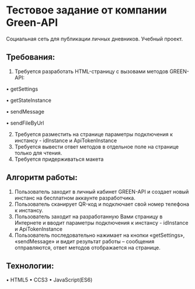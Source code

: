 # Тестовое задание от компании Green-API
Социальная сеть для публикации личных дневников.
Учебный проект.


Требования:
----------
1. Требуется разработать HTML-страницу с вызовами методов GREEN-API:

• getSettings

• getStateInstance

• sendMessage

• sendFileByUrl

2. Требуется разместить на странице параметры подключения к инстансу - idInstance и ApiTokenInstance
3. Требуется вывести ответ методов в отдельное поле на странице только для чтения.
4. Требуется придерживаться макета

Алгоритм работы:
----------
1. Пользователь заходит в личный кабинет GREEN-API и создает новый инстанс на бесплатном аккаунте
разработчика.
2. Пользователь сканирует QR-код и подключает свой номер телефона к инстансу.
3. Пользователь заходит на разработанную Вами страницу в Интернете и вводит параметры подключения к
инстансу - idInstance и ApiTokenInstance
4. Пользователь последовательно нажимает на кнопки «getSettings», «sendMessage» и видит результат
работы – сообщения отправляются, ответ методов отображается на странице.

Технологии:
----------
• HTML5
• CCS3
• JavaScript(ES6)
